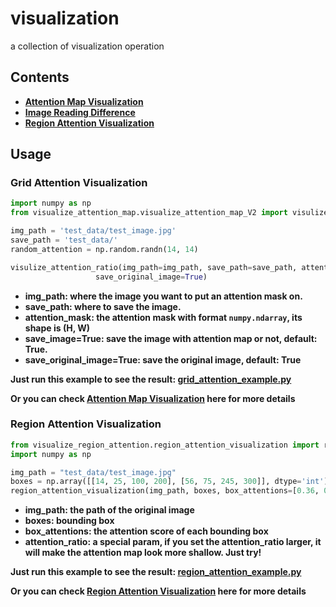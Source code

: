 # visualization
a collection of visualization operation

## Contents
- [__Attention Map Visualization__](https://github.com/rentainhe/visualization/tree/master/visualize_attention_map)
- [__Image Reading Difference__](https://github.com/rentainhe/visualization/tree/master/read_img)
- [__Region Attention Visualization__](https://github.com/rentainhe/visualization/tree/master/visualize_region_attention)

## Usage
### Grid Attention Visualization
```python
import numpy as np
from visualize_attention_map.visualize_attention_map_V2 import visulize_attention_ratio

img_path = 'test_data/test_image.jpg'
save_path = 'test_data/'
random_attention = np.random.randn(14, 14)

visulize_attention_ratio(img_path=img_path, save_path=save_path, attention_mask=random_attention, save_image=True,
                   save_original_image=True)
```
- __img_path: where the image you want to put an attention mask on.__
- __save_path: where to save the image.__
- __attention_mask: the attention mask with format `numpy.ndarray`, its shape is (H, W)__
- __save_image=True: save the image with attention map or not, default: True.__
- __save_original_image=True: save the original image, default: True__

__Just run this example to see the result: [grid_attention_example.py](https://github.com/rentainhe/visualization/blob/master/grid_attention_example.py)__

__Or you can check [Attention Map Visualization](https://github.com/rentainhe/visualization/tree/master/visualize_attention_map) here for more details__

### Region Attention Visualization
```python
from visualize_region_attention.region_attention_visualization import region_attention_visualization
import numpy as np

img_path = "test_data/test_image.jpg"
boxes = np.array([[14, 25, 100, 200], [56, 75, 245, 300]], dtype='int')
region_attention_visualization(img_path, boxes, box_attentions=[0.36, 0.64], attention_ratio=1.0)
```
- __img_path: the path of the original image__
- __boxes: bounding box__
- __box_attentions: the attention score of each bounding box__
- __attention_ratio: a special param, if you set the attention_ratio larger, it will make the attention map look more shallow. Just try!__

__Just run this example to see the result: [region_attention_example.py](https://github.com/rentainhe/visualization/blob/master/region_attention_example.py)__

__Or you can check [Region Attention Visualization](https://github.com/rentainhe/visualization/tree/master/visualize_region_attention) here for more details__

